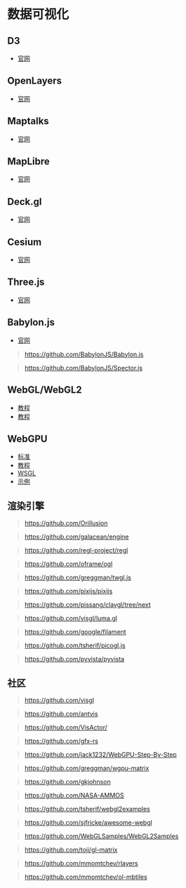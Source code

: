 # 数据可视化

## D3

- [官网](https://d3js.org/)

## OpenLayers

- [官网](https://openlayers.org/)

## Maptalks

- [官网](https://maptalks.org/)

## MapLibre

- [官网](https://maplibre.org/)

## Deck.gl

- [官网](https://deck.gl/)

## Cesium

- [官网](https://cesium.com/)

## Three.js 

- [官网](https://threejs.org/)

## Babylon.js

- [官网](https://www.babylonjs.com/)

> https://github.com/BabylonJS/Babylon.js

> https://github.com/BabylonJS/Spector.js


## WebGL/WebGL2

- [教程](https://webglfundamentals.org/)
- [教程](https://webgl2fundamentals.org/)

## WebGPU

- [标准](https://github.com/gpuweb/gpuweb/wiki/Implementation-Status)
- [教程](https://webgpufundamentals.org/)
- [WSGL](https://www.w3.org/TR/WGSL/)
- [示例](https://github.com/webgpu/webgpu-samples)


## 渲染引擎

> https://github.com/Orillusion

> https://github.com/galacean/engine

> https://github.com/regl-project/regl

> https://github.com/oframe/ogl

> https://github.com/greggman/twgl.js

> https://github.com/pixijs/pixijs

> https://github.com/pissang/claygl/tree/next

> https://github.com/visgl/luma.gl

> https://github.com/google/filament

> https://github.com/tsherif/picogl.js

> https://github.com/pyvista/pyvista


## 社区

> https://github.com/visgl

> https://github.com/antvis

> https://github.com/VisActor/

> https://github.com/gfx-rs

> https://github.com/jack1232/WebGPU-Step-By-Step

> https://github.com/greggman/wgpu-matrix

> https://github.com/gkjohnson

> https://github.com/NASA-AMMOS

> https://github.com/tsherif/webgl2examples

> https://github.com/sjfricke/awesome-webgl

> https://github.com/WebGLSamples/WebGL2Samples

> https://github.com/toji/gl-matrix

> https://github.com/mmomtchev/rlayers

> https://github.com/mmomtchev/ol-mbtiles